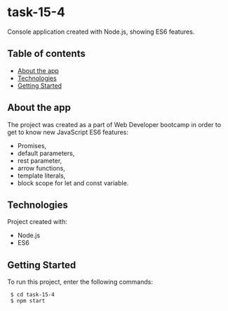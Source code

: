 # task-15-4
Console application created with Node.js, showing ES6 features.


## Table of contents
* [About the app](#about-the-app)
* [Technologies](#technologies)
* [Getting Started](#getting-started)


## About the app
The project was created as a part of Web Developer bootcamp in order to get to know new JavaScript ES6 features:
* Promises,
* default parameters,
* rest parameter,
* arrow functions,
* template literals,
* block scope for let and const variable.


## Technologies
Project created with:
* Node.js
* ES6


## Getting Started
To run this project, enter the following commands:
```
 $ cd task-15-4
 $ npm start
```
